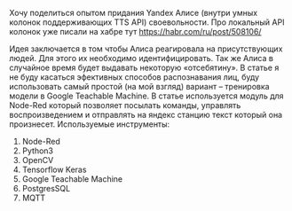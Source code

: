 Хочу поделиться опытом придания Yandex Алисе (внутри умных колонок поддерживающих TTS API) своевольности. Про локальный API колонок уже писали на хабре тут https://habr.com/ru/post/508106/

Идея заключается в том чтобы Алиса реагировала на присутствующих людей. Для этого их необходимо идентифицировать. Так же Алиса в случайное время будет выдавать некоторую «отсебятину». В статье я не буду касаться эфективных способов распознавания лиц, буду использовать самый простой (на мой взгляд) вариант – тренировка модели в Google Teachable Machine. В статье используется модуль для Node-Red который позволяет посылать команды, управлять воспроизведением и отправлять на яндекс станцию текст который она произнесет.
Используемые инструменты:
1.	Node-Red
2.	Python3
3.	OpenCV
4.	Tensorflow Keras
5.	Google Teachable Machine
6.	PostgresSQL
7.	MQTT
